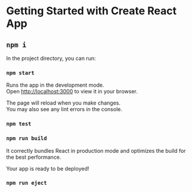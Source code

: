 # Getting Started with Create React App

## `npm i`

In the project directory, you can run:

### `npm start`

Runs the app in the development mode.\
Open [http://localhost:3000](http://localhost:3000) to view it in your browser.

The page will reload when you make changes.\
You may also see any lint errors in the console.

### `npm test`



### `npm run build`

It correctly bundles React in production mode and optimizes the build for the best performance.

Your app is ready to be deployed!


### `npm run eject`



